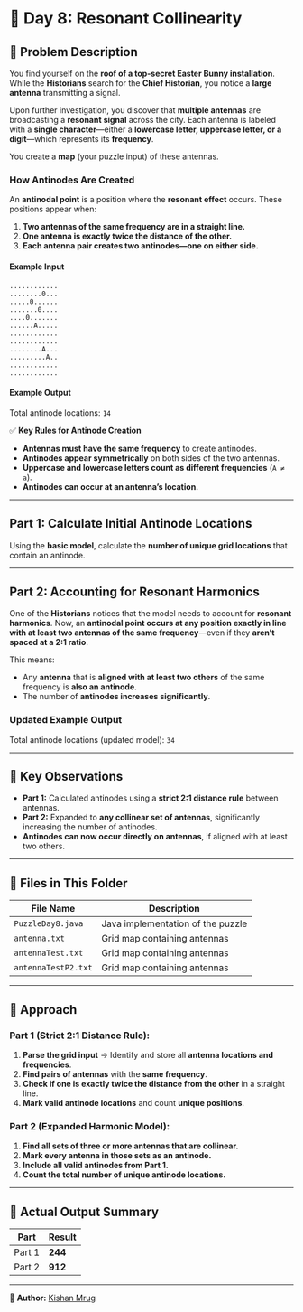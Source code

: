# 🎄 Day 8: Resonant Collinearity  

## 📜 Problem Description  

You find yourself on the **roof of a top-secret Easter Bunny installation**. While the **Historians** search for the **Chief Historian**, you notice a **large antenna** transmitting a signal.  

Upon further investigation, you discover that **multiple antennas** are broadcasting a **resonant signal** across the city. Each antenna is labeled with a **single character**—either a **lowercase letter, uppercase letter, or a digit**—which represents its **frequency**.  

You create a **map** (your puzzle input) of these antennas.  

### **How Antinodes Are Created**
An **antinodal point** is a position where the **resonant effect** occurs. These positions appear when:
1. **Two antennas of the same frequency are in a straight line.**
2. **One antenna is exactly twice the distance of the other.**
3. **Each antenna pair creates two antinodes—one on either side.**

#### **Example Input**

```
............
........0...
.....0......
.......0....
....0.......
......A.....
............
............
........A...
.........A..
............
............
```

#### **Example Output**

Total antinode locations: `14`

✅ **Key Rules for Antinode Creation**  
- **Antennas must have the same frequency** to create antinodes.  
- **Antinodes appear symmetrically** on both sides of the two antennas.  
- **Uppercase and lowercase letters count as different frequencies** (`A ≠ a`).  
- **Antinodes can occur at an antenna’s location.**  

---

## Part 1: Calculate Initial Antinode Locations  

Using the **basic model**, calculate the **number of unique grid locations** that contain an antinode.

---

## Part 2: Accounting for Resonant Harmonics  

One of the **Historians** notices that the model needs to account for **resonant harmonics**. Now, an **antinodal point occurs at any position exactly in line with at least two antennas of the same frequency**—even if they **aren’t spaced at a 2:1 ratio**.

This means:
- Any **antenna** that is **aligned with at least two others** of the same frequency is **also an antinode**.
- The number of **antinodes increases significantly**.

### **Updated Example Output**

Total antinode locations (updated model): `34`

---

## 🔑 Key Observations  

- **Part 1:** Calculated antinodes using a **strict 2:1 distance rule** between antennas.  
- **Part 2:** Expanded to **any collinear set of antennas**, significantly increasing the number of antinodes.  
- **Antinodes can now occur directly on antennas**, if aligned with at least two others.  

---

## 📂 Files in This Folder  

| File Name           | Description                       |
| ------------------- | --------------------------------- |
| `PuzzleDay8.java`   | Java implementation of the puzzle |
| `antenna.txt`       | Grid map containing antennas      |
| `antennaTest.txt`   | Grid map containing antennas      |
| `antennaTestP2.txt` | Grid map containing antennas      |

---

## 🧠 Approach  

### **Part 1 (Strict 2:1 Distance Rule):**  
1. **Parse the grid input** → Identify and store all **antenna locations and frequencies**.  
2. **Find pairs of antennas** with the **same frequency**.  
3. **Check if one is exactly twice the distance from the other** in a straight line.  
4. **Mark valid antinode locations** and count **unique positions**.  

### **Part 2 (Expanded Harmonic Model):**  
1. **Find all sets of three or more antennas that are collinear.**  
2. **Mark every antenna in those sets as an antinode.**  
3. **Include all valid antinodes from Part 1.**  
4. **Count the total number of unique antinode locations.**  

---

## 📌 Actual Output Summary  

| Part   | Result  |
| ------ | ------- |
| Part 1 | **244** |
| Part 2 | **912** |

---

📝 **Author:** [Kishan Mrug](https://www.linkedin.com/in/kishan-mrug/)